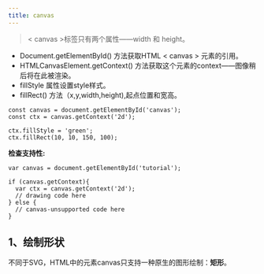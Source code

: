 ```yaml
---
title: canvas
---
```


>< canvas >标签只有两个属性——width 和 height。

* Document.getElementById() 方法获取HTML < canvas > 元素的引用。
* HTMLCanvasElement.getContext() 方法获取这个元素的context——图像稍后将在此被渲染。
* fillStyle 属性设置style样式。
* fillRect() 方法（x,y,width,height),起点位置和宽高。

```js?linenums
const canvas = document.getElementById('canvas');
const ctx = canvas.getContext('2d');

ctx.fillStyle = 'green';
ctx.fillRect(10, 10, 150, 100);
```

**检查支持性:**

```js?linenums
var canvas = document.getElementById('tutorial');

if (canvas.getContext){
  var ctx = canvas.getContext('2d');
  // drawing code here
} else {
  // canvas-unsupported code here
}
```

## 1、绘制形状

不同于SVG，HTML中的元素canvas只支持一种原生的图形绘制：**矩形**。

